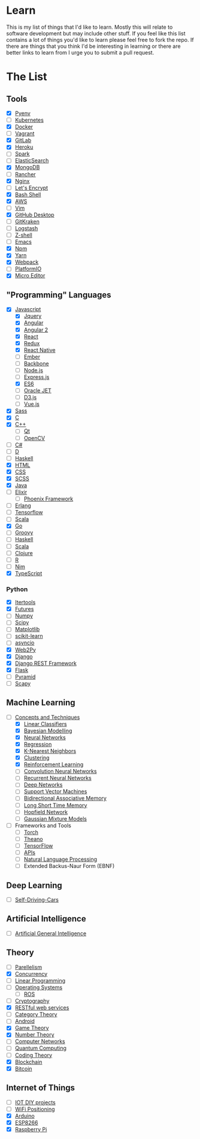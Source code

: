 # Learn
This is my list of things that I'd like to learn. Mostly this will relate to software development but may include other stuff. If you feel like this list contains a lot of things you'd like to learn please feel free to fork the repo. If there are things that you think I'd be interesting in learning or there are better links to learn from I urge you to submit a pull request.

# The List

## Tools

- [x] [Pyenv](https://github.com/yyuu/pyenv)
- [ ] [Kubernetes](http://kubernetes.io/)
- [x] [Docker](https://www.docker.com/)
- [ ] [Vagrant](https://www.vagrantup.com/)
- [x] [GitLab](https://gitlab.com/)
- [x] [Heroku](https://heroku.com/)
- [ ] [Spark](http://spark.apache.org/)
- [ ] [ElasticSearch](https://github.com/elastic/elasticsearch)
- [x] [MongoDB](https://www.mongodb.com/)
- [ ] [Rancher](http://rancher.com/)
- [x] [Nginx](https://www.nginx.com)
- [ ] [Let's Encrypt](https://letsencrypt.org/)
- [x] [Bash Shell](http://www.bash.academy/)
- [x] [AWS](https://aws.amazon.com/)
- [ ] [Vim](https://robots.thoughtbot.com/the-vim-learning-curve-is-a-myth)
- [x] [GitHub Desktop](https://desktop.github.com/)
- [ ] [GitKraken](https://www.gitkraken.com/)
- [ ] [Logstash](www.elastic.co/products/logstash)
- [ ] [Z-shell](http://www.zsh.org/)
- [ ] [Emacs](https://www.gnu.org/software/emacs/)
- [x] [Npm](https://www.npmjs.com/)
- [x] [Yarn](https://yarnpkg.com/)
- [x] [Webpack](https://webpack.github.io/)
- [ ] [PlatformIO](https://github.com/platformio)
- [x] [Micro Editor](https://github.com/zyedidia/micro)

## "Programming" Languages

- [x] [Javascript](https://www.javascript.com/)
  - [x] [Jquery](https://jquery.com/)
  - [x] [Angular](https://angularjs.org/)
  - [x] [Angular 2](https://angular.io/)
  - [x] [React](https://facebook.github.io/react/)
  - [x] [Redux](https://redux.js.org/)
  - [x] [React Native](https://facebook.github.io/react-native/)
  - [ ] [Ember](http://emberjs.com/)
  - [ ] [Backbone](http://backbonejs.org/)
  - [ ] [Node.js](https://nodejs.org/en/)
  - [ ] [Express.js](https://expressjs.com/)
  - [x] [ES6](https://en.wikipedia.org/wiki/ECMAScript#6th_Edition_-_ECMAScript_2015)
  - [ ] [Oracle JET](http://www.oracle.com/webfolder/technetwork/jet/index.html)
  - [ ] [D3.js](http://d3js.org)
  - [ ] [Vue.js](http://vuejs.org/)
- [x] [Sass](https://sass-lang.com/)
- [x] [C](http://www.tutorialspoint.com/cprogramming/)
- [x] [C++](http://www.tutorialspoint.com/cplusplus/)
  - [ ] [Qt](https://www.qt.io/)
  - [ ] [OpenCV](http://opencv.org/)
- [ ] [C#](https://msdn.microsoft.com/en-us/library/kx37x362.aspx)
- [ ] [D](https://dlang.org/)
- [ ] [Haskell](https://www.haskell.org/)
- [x] [HTML](https://www.w3.org/html/)
- [x] [CSS](https://www.w3.org/Style/CSS/Overview.en.html)
- [x] [SCSS](http://sass-lang.com/)
- [x] [Java](http://www.tutorialspoint.com/java/)
- [ ] [Elixir](http://elixir-lang.org/)
  - [ ] [Phoenix Framework](http://www.phoenixframework.org/)
- [ ] [Erlang](https://www.erlang.org/)
- [ ] [Tensorflow](https://www.tensorflow.org/)
- [ ] [Scala](http://www.scala-lang.org/)
- [x] [Go](https://golang.org/)
- [ ] [Groovy](http://www.groovy-lang.org/)
- [ ] [Haskell](https://www.haskell.org/)
- [ ] [Scala](http://docs.scala-lang.org/tutorials/scala-for-java-programmers.html)
- [ ] [Clojure](http://clojure-doc.org/articles/tutorials/getting_started.html)
- [ ] [R](https://www.coursera.org/learn/r-programming/)
- [ ] [Nim](http://nim-lang.org/)
- [x] [TypeScript](https://www.typescriptlang.org/)

### Python

- [x] [Itertools](https://docs.python.org/3/library/itertools.html)
- [x] [Futures](https://docs.python.org/3/library/concurrent.futures.html)
- [ ] [Numpy](http://www.numpy.org/)
- [ ] [Scipy](https://scipy.org/)
- [ ] [Matplotlib](http://matplotlib.org/)
- [ ] [scikit-learn](http://scikit-learn.org/)
- [ ] [asyncio](https://docs.python.org/3/library/asyncio.html)
- [x] [Web2Py](http://www.web2py.com/)
- [x] [Django](https://www.djangoproject.com/)
- [x] [Django REST Framework](http://www.django-rest-framework.org/)
- [x] [Flask](http://flask.pocoo.org/)
- [ ] [Pyramid](http://www.pylonsproject.org/)
- [ ] [Scapy](http://www.secdev.org/projects/scapy/doc/introduction.html)

## Machine Learning
- [ ] [Concepts and Techniques](https://en.wikipedia.org/wiki/Machine_learning)
  - [x] [Linear Classifiers](https://en.wikipedia.org/wiki/Linear_classifier)
  - [x] [Bayesian Modelling](https://en.wikipedia.org/wiki/Bayesian_network)
  - [x] [Neural Networks](https://en.wikipedia.org/wiki/Artificial_neural_network)
  - [x] [Regression](https://www.coursera.org/learn/ml-regression)
  - [x] [K-Nearest Neighbors](https://en.wikipedia.org/wiki/K-nearest_neighbors_algorithm)
  - [x] [Clustering](https://en.wikipedia.org/wiki/Cluster_analysis)
  - [x] [Reinforcement Learning](https://en.wikipedia.org/wiki/Reinforcement_learning)
  - [ ] [Convolution Neural Networks](http://cs231n.github.io/neural-networks-case-study/)
  - [ ] [Recurrent Neural Networks](http://karpathy.github.io/2015/05/21/rnn-effectiveness/)
  - [ ] [Deep Networks](https://en.wikipedia.org/wiki/Deep_learning)
  - [ ] [Support Vector Machines](https://www.youtube.com/watch?v=_PwhiWxHK8o)
  - [ ] [Bidirectional Associative Memory](https://en.wikipedia.org/wiki/Bidirectional_associative_memory)
  - [ ] [Long Short Time Memory](http://colah.github.io/posts/2015-08-Understanding-LSTMs/)
  - [ ] [Hopfield Network](https://en.wikipedia.org/wiki/Hopfield_network)
  - [ ] [Gaussian Mixture Models](http://scikit-learn.org/stable/modules/mixture.html)
- [ ] Frameworks and Tools
  - [ ] [Torch](http://torch.ch/)
  - [ ] [Theano](https://github.com/Theano/Theano)
  - [ ] [TensorFlow](https://www.tensorflow.org/)
  - [ ] [APIs](https://www.codecademy.com/en/tracks/npr)
  - [ ] [Natural Language Processing](http://www.nltk.org/)
  - [ ] Extended Backus-Naur Form (EBNF)

## Deep Learning

- [ ] [Self-Driving-Cars](https://selfdrivingcars.mit.edu/)

## Artificial Intelligence

- [ ] [Artificial General Intelligence](https://agi.mit.edu/)

## Theory

- [ ] [Parellelism](https://computing.llnl.gov/tutorials/parallel_comp/)
- [x] [Concurrency](https://en.wikipedia.org/wiki/Concurrency_(computer_science))
- [ ] [Linear Programming](https://www.math.ucla.edu/~tom/LP.pdf)
- [ ] [Operating Systems](https://www.udacity.com/wiki/ud923)
  - [ ] [ROS](http://www.ros.org/about-ros/)
- [ ] [Cryptography](https://www.coursera.org/learn/crypto)
- [x] [RESTful web services](https://en.wikipedia.org/wiki/Representational_state_transfer)
- [ ] [Category Theory](https://en.wikipedia.org/wiki/Category_theory)
- [ ] [Android](https://developer.android.com/training/index.html)
- [x] [Game Theory](https://www.coursera.org/learn/game-theory-introduction)
- [x] [Number Theory](https://ocw.mit.edu/courses/mathematics/18-781-theory-of-numbers-spring-2012/)
- [ ] [Computer Networks](http://www.saylor.org/site/wp-content/uploads/2012/02/Computer-Networking-Principles-Bonaventure-1-30-31-OTC1.pdf)
- [ ] [Quantum Computing](https://ocw.mit.edu/courses/mathematics/18-435j-quantum-computation-fall-2003/)
- [ ] [Coding Theory](https://ocw.mit.edu/courses/electrical-engineering-and-computer-science/6-895-essential-coding-theory-fall-2004/)
- [x] [Blockchain](https://www.packtpub.com/big-data-and-business-intelligence/mastering-blockchain)
- [x] [Bitcoin](https://bitcoin.org/en/developer-documentation)

## Internet of Things
- [ ] [IOT DIY projects](http://www.instructables.com/)
- [ ] [WiFi Positioning](https://blog.rocketsoftware.com/2015/11/indoor-positioning-iot/)
- [x] [Arduino](https://www.arduino.cc/)
- [x] [ESP8266](http://www.esp8266.com/)
- [x] [Raspberry Pi](https://www.raspberrypi.org/)
